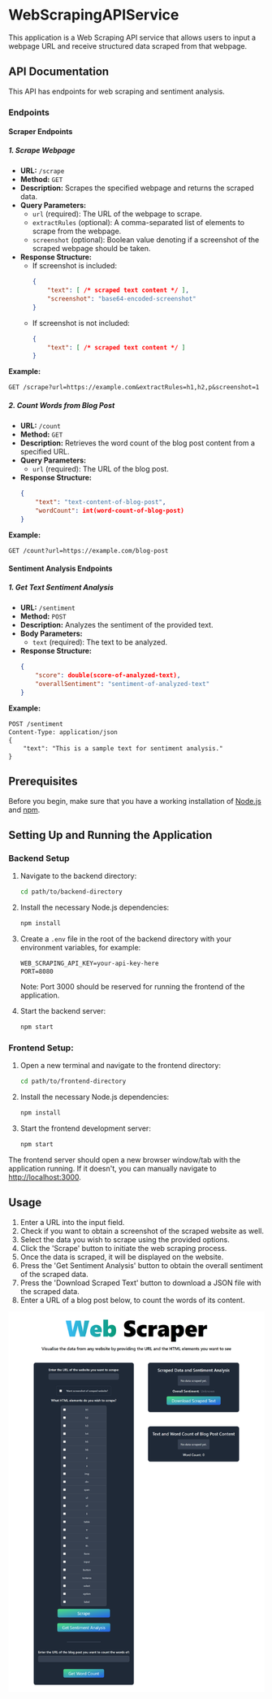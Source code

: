# WebScrapingAPIService

This application is a Web Scraping API service that allows users to input a webpage URL and receive structured data scraped from that webpage.

## API Documentation

This API has endpoints for web scraping and sentiment analysis.

### Endpoints

#### Scraper Endpoints

##### 1. Scrape Webpage

- **URL:** `/scrape`
- **Method:** `GET`
- **Description:** Scrapes the specified webpage and returns the scraped data.
- **Query Parameters:**
  - `url` (required): The URL of the webpage to scrape.
  - `extractRules` (optional): A comma-separated list of elements to scrape from the webpage.
  - `screenshot` (optional): Boolean value denoting if a screenshot of the scraped webpage should be taken.
- **Response Structure:**
  - If screenshot is included:
    ```json
    {
        "text": [ /* scraped text content */ ],
        "screenshot": "base64-encoded-screenshot"
    }
    ```
  - If screenshot is not included:
    ```json
    {
        "text": [ /* scraped text content */ ]
    }
    ```

**Example:**
```http
GET /scrape?url=https://example.com&extractRules=h1,h2,p&screenshot=1
```

##### 2. Count Words from Blog Post

- **URL:** `/count`
- **Method:** `GET`
- **Description:** Retrieves the word count of the blog post content from a specified URL.
- **Query Parameters:**
  - `url` (required): The URL of the blog post.
- **Response Structure:**
    ```json
    {
        "text": "text-content-of-blog-post",
        "wordCount": int(word-count-of-blog-post)
    }
    ```

**Example:**
```http
GET /count?url=https://example.com/blog-post
```

#### Sentiment Analysis Endpoints

##### 1. Get Text Sentiment Analysis

- **URL:** `/sentiment`
- **Method:** `POST`
- **Description:** Analyzes the sentiment of the provided text.
- **Body Parameters:**
  - `text` (required): The text to be analyzed.
- **Response Structure:**
    ```json
    {
        "score": double(score-of-analyzed-text),
        "overallSentiment": "sentiment-of-analyzed-text"
    }
    ```

**Example:**
```http
POST /sentiment
Content-Type: application/json
{
    "text": "This is a sample text for sentiment analysis."
}
```


## Prerequisites

Before you begin, make sure that you have a working installation of [Node.js](https://nodejs.org/) and [npm](https://www.npmjs.com/).

## Setting Up and Running the Application

### Backend Setup

1. Navigate to the backend directory:
    ```bash
    cd path/to/backend-directory
    ```

2. Install the necessary Node.js dependencies:
    ```bash
    npm install
    ```

3. Create a `.env` file in the root of the backend directory with your environment variables, for example:
    ```env
    WEB_SCRAPING_API_KEY=your-api-key-here
    PORT=8080
    ```
    Note: Port 3000 should be reserved for running the frontend of the application.

4. Start the backend server:
    ```bash
    npm start
    ```

### Frontend Setup:

1. Open a new terminal and navigate to the frontend directory:
    ```bash
    cd path/to/frontend-directory
    ```

2. Install the necessary Node.js dependencies:
    ```bash
    npm install
    ```

3. Start the frontend development server:
    ```bash
    npm start
    ```

The frontend server should open a new browser window/tab with the application running. If it doesn't, you can manually navigate to [http://localhost:3000](http://localhost:3000).

## Usage

1. Enter a URL into the input field.
2. Check if you want to obtain a screenshot of the scraped website as well.
3. Select the data you wish to scrape using the provided options.
4. Click the 'Scrape' button to initiate the web scraping process.
5. Once the data is scraped, it will be displayed on the website.
6. Press the 'Get Sentiment Analysis' button to obtain the overall sentiment of the scraped data.
7. Press the 'Download Scraped Text' button to download a JSON file with the scraped data.
8. Enter a URL of a blog post below, to count the words of its content.

![Screenshot of Web Scraping Application](https://github.com/denisafilip/WebScrapingAPIService/blob/main/websiteScreenshot.png)







